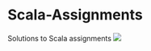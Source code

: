 # Scala-Assignments

Solutions to Scala assignments
![](https://www.google.com/imgres?imgurl=https%3A%2F%2Fupload.wikimedia.org%2Fwikipedia%2Fcommons%2F3%2F39%2FScala-full-color.svg&imgrefurl=https%3A%2F%2Fen.wikipedia.org%2Fwiki%2FScala_(programming_language)&tbnid=JrBKMxnbXuIquM&vet=12ahUKEwiwjtm3_fDxAhVFNHIKHSjNBloQMygAegUIARDKAQ..i&docid=Zt_hMhujHUKADM&w=800&h=367&q=Scala&ved=2ahUKEwiwjtm3_fDxAhVFNHIKHSjNBloQMygAegUIARDKAQ)
